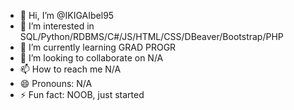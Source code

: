 - 👋 Hi, I’m @IKIGAIbel95
- 👀 I’m interested in SQL/Python/RDBMS/C#/JS/HTML/CSS/DBeaver/Bootstrap/PHP
- 🌱 I’m currently learning GRAD PROGR
- 💞️ I’m looking to collaborate on N/A
- 📫 How to reach me N/A
- 😄 Pronouns: N/A
- ⚡ Fun fact: NOOB, just started

<!---
IKIGAIbel95/IKIGAIbel95 is a ✨ special ✨ repository because its `README.md` (this file) appears on your GitHub profile.
You can click the Preview link to take a look at your changes.
--->
